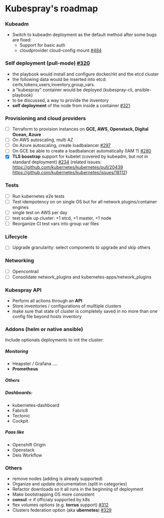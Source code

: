 Kubespray's roadmap
=================

### Kubeadm
- Switch to kubeadm deployment as the default method after some bugs are fixed:
  * Support for basic auth
  * cloudprovider cloud-config mount [#484](https://github.com/kubernetes/kubeadm/issues/484)

### Self deployment (pull-mode) [#320](https://github.com/kubespray/kubespray/issues/320)
- the playbook would install and configure docker/rkt and the etcd cluster
- the following data would be inserted into etcd: certs,tokens,users,inventory,group_vars.
- a "kubespray" container would be deployed (kubespray-cli, ansible-playbook)
- to be discussed, a way to provide the inventory
- **self deployment** of the node from inside a container [#321](https://github.com/kubespray/kubespray/issues/321)

### Provisioning and cloud providers
- [ ] Terraform to provision instances on **GCE, AWS, Openstack, Digital Ocean, Azure**
- [ ] On AWS autoscaling, multi AZ
- [ ] On Azure autoscaling, create loadbalancer [#297](https://github.com/kubespray/kubespray/issues/297)
- [ ] On GCE be able to create a loadbalancer automatically (IAM ?) [#280](https://github.com/kubespray/kubespray/issues/280)
- [x] **TLS boostrap** support for kubelet (covered by kubeadm, but not in standard deployment) [#234](https://github.com/kubespray/kubespray/issues/234)
  (related issues: https://github.com/kubernetes/kubernetes/pull/20439 <br>
   https://github.com/kubernetes/kubernetes/issues/18112)

### Tests
- [ ] Run kubernetes e2e tests
- [ ] Test idempotency on on single OS but for all network plugins/container engines
- [ ] single test on AWS per day
- [ ] test scale up cluster:  +1 etcd, +1 master, +1 node
- [ ] Reorganize CI test vars into group var files

### Lifecycle
- [ ] Upgrade granularity: select components to upgrade and skip others

### Networking
- [ ] Opencontrail
- [ ] Consolidate network_plugins and kubernetes-apps/network_plugins

### Kubespray API
- Perform all actions through an **API**
- Store inventories / configurations of mulltiple clusters
- make sure that state of cluster is completely saved in no more than one config file beyond hosts inventory

### Addons (helm or native ansible)
Include optionals deployments to init the cluster:
##### Monitoring
- Heapster / Grafana ....
- **Prometheus**

##### Others

##### Dashboards:
 - kubernetes-dashboard
 - Fabric8
 - Tectonic
 - Cockpit

##### Paas like
 - Openshift Origin
 - Openstack
 - Deis Workflow

### Others
- remove nodes (adding is already supported)
- Organize and update documentation (split in categories)
- Refactor downloads so it all runs in the beginning of deployment
- Make bootstrapping OS more consistent
- **consul** -> if officialy supported by k8s
- flex volumes options (e.g. **torrus** support) [#312](https://github.com/kubespray/kubespray/issues/312)
- Clusters federation option (aka **ubernetes**) [#329](https://github.com/kubespray/kubespray/issues/329)

